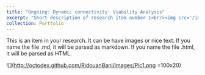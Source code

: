 ```yaml
---
title: "Ongoing: Dynamic connectivity: Viability Analysis"
excerpt: "Short description of research item number 1<br/><img src='/images/Pic1.png'>"
collection: Portfolio
---
```


This is an item in your research. It can be have images or nice text. If you name the file .md, it will be parsed as markdown. If you name the file .html, it will be parsed as HTML. 


![](http://octodex.github.com/RidouanBani/images/Pic1.png =100x20)
